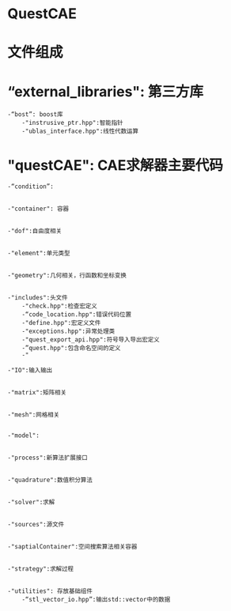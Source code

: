 # QuestCAE

# 文件组成
# “external_libraries": 第三方库
    -“bost”: boost库
        -"instrusive_ptr.hpp":智能指针
        -"ublas_interface.hpp":线性代数运算


# "questCAE": CAE求解器主要代码
    -“condition”: 


    -"container": 容器


    -"dof":自由度相关


    -"element":单元类型
    

    -"geometry":几何相关，行函数和坐标变换


    -"includes":头文件
        -"check.hpp":检查宏定义
        -“code_location.hpp":错误代码位置
        -"define.hpp":宏定义文件
        -"exceptions.hpp":异常处理类
        -"quest_export_api.hpp":符号导入导出宏定义
        -”quest.hpp":包含命名空间的定义
        -"

    -"IO":输入输出


    -"matrix":矩阵相关


    -"mesh":网格相关


    -"model":


    -"process":新算法扩展接口


    -"quadrature":数值积分算法


    -"solver":求解


    -"sources":源文件


    -"saptialContainer":空间搜索算法相关容器


    -"strategy":求解过程


    -"utilities": 存放基础组件
        -“stl_vector_io.hpp”:输出std::vector中的数据